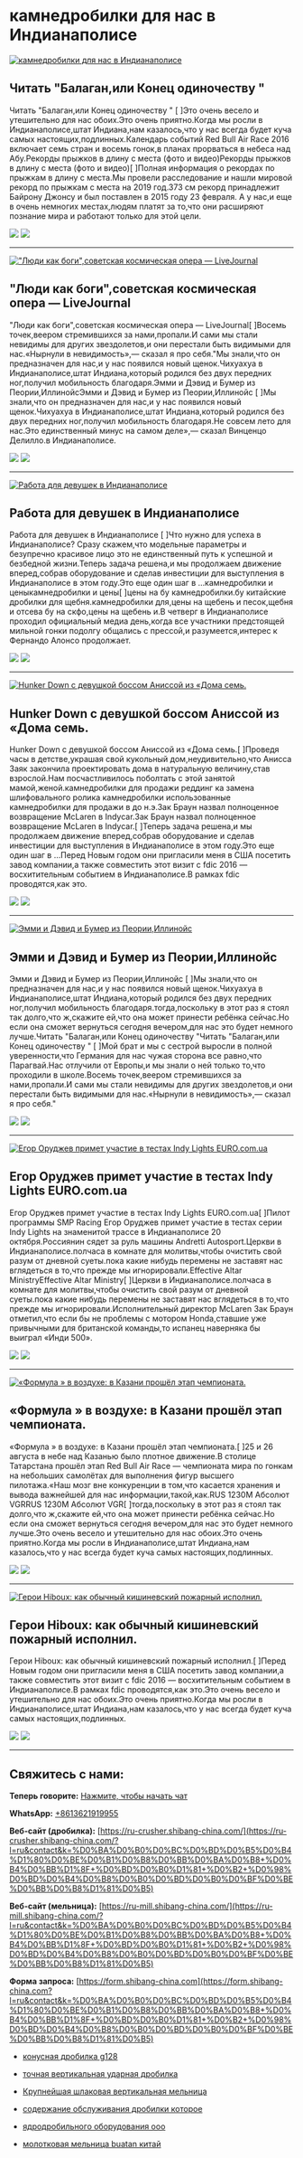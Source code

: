 # камнедробилки для нас в Индианаполисе

<a href="https://swt.shibang-china.com/?l=ru&img&k=%D0%BA%D0%B0%D0%BC%D0%BD%D0%B5%D0%B4%D1%80%D0%BE%D0%B1%D0%B8%D0%BB%D0%BA%D0%B8+%D0%B4%D0%BB%D1%8F+%D0%BD%D0%B0%D1%81+%D0%B2+%D0%98%D0%BD%D0%B4%D0%B8%D0%B0%D0%BD%D0%B0%D0%BF%D0%BE%D0%BB%D0%B8%D1%81%D0%B5" target="_blank">![камнедробилки для нас в Индианаполисе](http://static.shibang-china.com/all-800x300/274.jpg)</a>

## Читать &quot;Балаган,или Конец одиночеству &quot;
Читать &quot;Балаган,или Конец одиночеству &quot; [ ]Это очень весело и утешительно для нас обоих.Это очень приятно.Когда мы росли в Индианаполисе,штат Индиана,нам казалось,что у нас всегда будет куча самых настоящих,подлинных.Календарь событий Red Bull Air Race 2016 включает семь стран и восемь гонок,в планах прорваться в небеса над Абу.Рекорды прыжков в длину с места (фото и видео)Рекорды прыжков в длину с места (фото и видео)[ ]Полная информация о рекордах по прыжкам в длину с места.Мы провели расследование и нашли мировой рекорд по прыжкам с места на 2019 год.373 см рекорд принадлежит Байрону Джонсу и был поставлен в 2015 году 23 февраля. А у нас,и еще в очень немногих местах,людям платят за то,что они расширяют познание мира и работают только для этой цели.


<a href="https://whatsapp.shibangsoft.com/WhatsApp.php" target="_blank" title="WhatsApp">![](http://static.shibang-china.com/icon/whatsapp.png)</a> <a href="https://swt.shibang-china.com/?l=ru&icon&k=%D0%BA%D0%B0%D0%BC%D0%BD%D0%B5%D0%B4%D1%80%D0%BE%D0%B1%D0%B8%D0%BB%D0%BA%D0%B8+%D0%B4%D0%BB%D1%8F+%D0%BD%D0%B0%D1%81+%D0%B2+%D0%98%D0%BD%D0%B4%D0%B8%D0%B0%D0%BD%D0%B0%D0%BF%D0%BE%D0%BB%D0%B8%D1%81%D0%B5" target="_blank">![](http://static.shibang-china.com/icon/chat-ru.png)</a>

---

<a href="https://swt.shibang-china.com/?l=ru&img&k=%D0%BA%D0%B0%D0%BC%D0%BD%D0%B5%D0%B4%D1%80%D0%BE%D0%B1%D0%B8%D0%BB%D0%BA%D0%B8+%D0%B4%D0%BB%D1%8F+%D0%BD%D0%B0%D1%81+%D0%B2+%D0%98%D0%BD%D0%B4%D0%B8%D0%B0%D0%BD%D0%B0%D0%BF%D0%BE%D0%BB%D0%B8%D1%81%D0%B5" target="_blank">![&quot;Люди как боги&quot;,советская космическая опера — LiveJournal](http://static.shibang-china.com/all-800x300/1294.jpg)</a>

## &quot;Люди как боги&quot;,советская космическая опера — LiveJournal
&quot;Люди как боги&quot;,советская космическая опера — LiveJournal[ ]Восемь точек,веером стремившихся за нами,пропали.И сами мы стали невидимы для других звездолетов,и они перестали быть видимыми для нас.&#171;Нырнули в невидимость&#187;,— сказал я про себя.&quot;Мы знали,что он предназначен для нас,и у нас появился новый щенок.Чихуахуа в Индианаполисе,штат Индиана,который родился без двух передних ног,получил мобильность благодаря.Эмми и Дэвид и Бумер из Пеории,ИллинойсЭмми и Дэвид и Бумер из Пеории,Иллинойс [ ]Мы знали,что он предназначен для нас,и у нас появился новый щенок.Чихуахуа в Индианаполисе,штат Индиана,который родился без двух передних ног,получил мобильность благодаря.Не совсем лето для нас.Это единственный минус на самом деле&#187;,— сказал Винценцо Делилло.в Индианаполисе.


<a href="https://whatsapp.shibangsoft.com/WhatsApp.php" target="_blank" title="WhatsApp">![](http://static.shibang-china.com/icon/whatsapp.png)</a> <a href="https://swt.shibang-china.com/?l=ru&icon&k=%D0%BA%D0%B0%D0%BC%D0%BD%D0%B5%D0%B4%D1%80%D0%BE%D0%B1%D0%B8%D0%BB%D0%BA%D0%B8+%D0%B4%D0%BB%D1%8F+%D0%BD%D0%B0%D1%81+%D0%B2+%D0%98%D0%BD%D0%B4%D0%B8%D0%B0%D0%BD%D0%B0%D0%BF%D0%BE%D0%BB%D0%B8%D1%81%D0%B5" target="_blank">![](http://static.shibang-china.com/icon/chat-ru.png)</a>

---

<a href="https://swt.shibang-china.com/?l=ru&img&k=%D0%BA%D0%B0%D0%BC%D0%BD%D0%B5%D0%B4%D1%80%D0%BE%D0%B1%D0%B8%D0%BB%D0%BA%D0%B8+%D0%B4%D0%BB%D1%8F+%D0%BD%D0%B0%D1%81+%D0%B2+%D0%98%D0%BD%D0%B4%D0%B8%D0%B0%D0%BD%D0%B0%D0%BF%D0%BE%D0%BB%D0%B8%D1%81%D0%B5" target="_blank">![Работа для девушек в Индианаполисе](http://static.shibang-china.com/all-800x300/1322.jpg)</a>

## Работа для девушек в Индианаполисе
Работа для девушек в Индианаполисе [ ]Что нужно для успеха в Индианаполисе? Сразу скажем,что модельные параметры и безупречно красивое лицо это не единственный путь к успешной и безбедной жизни.Теперь задача решена,и мы продолжаем движение вперед,собрав оборудование и сделав инвестиции для выступления в Индианаполисе в этом году.Это еще один шаг в …камнедробилки и ценыкамнедробилки и цены[ ]цены на бу камнедробилки.бу китайские дробилки для щебня.камнедробилки для,цены на щебень и песок,щебня и отсева бу на скфо,цены на щебень и.В четверг в Индианаполисе проходил официальный медиа день,когда все участники предстоящей мильной гонки подолгу общались с прессой,и разумеется,интерес к Фернандо Алонсо продолжает.


<a href="https://whatsapp.shibangsoft.com/WhatsApp.php" target="_blank" title="WhatsApp">![](http://static.shibang-china.com/icon/whatsapp.png)</a> <a href="https://swt.shibang-china.com/?l=ru&icon&k=%D0%BA%D0%B0%D0%BC%D0%BD%D0%B5%D0%B4%D1%80%D0%BE%D0%B1%D0%B8%D0%BB%D0%BA%D0%B8+%D0%B4%D0%BB%D1%8F+%D0%BD%D0%B0%D1%81+%D0%B2+%D0%98%D0%BD%D0%B4%D0%B8%D0%B0%D0%BD%D0%B0%D0%BF%D0%BE%D0%BB%D0%B8%D1%81%D0%B5" target="_blank">![](http://static.shibang-china.com/icon/chat-ru.png)</a>

---

<a href="https://swt.shibang-china.com/?l=ru&img&k=%D0%BA%D0%B0%D0%BC%D0%BD%D0%B5%D0%B4%D1%80%D0%BE%D0%B1%D0%B8%D0%BB%D0%BA%D0%B8+%D0%B4%D0%BB%D1%8F+%D0%BD%D0%B0%D1%81+%D0%B2+%D0%98%D0%BD%D0%B4%D0%B8%D0%B0%D0%BD%D0%B0%D0%BF%D0%BE%D0%BB%D0%B8%D1%81%D0%B5" target="_blank">![Hunker Down с девушкой боссом Аниссой из &#171;Дома семь.](http://static.shibang-china.com/all-800x300/258.jpg)</a>

## Hunker Down с девушкой боссом Аниссой из &#171;Дома семь.
Hunker Down с девушкой боссом Аниссой из &#171;Дома семь.[ ]Проведя часы в детстве,украшая свой кукольный дом,неудивительно,что Анисса Заяк закончила проектировать дома в натуральную величину,став взрослой.Нам посчастливилось поболтать с этой занятой мамой,женой.камнедробилки для продажи реддинг ка замена шлифовального ролика камнедробилки использованные камнедробилки для продажи в до н.э.Зак Браун назвал полноценное возвращение McLaren в Indycar.Зак Браун назвал полноценное возвращение McLaren в Indycar.[ ]Теперь задача решена,и мы продолжаем движение вперед,собрав оборудование и сделав инвестиции для выступления в Индианаполисе в этом году.Это еще один шаг в …Перед Новым годом они пригласили меня в США посетить завод компании,а также совместить этот визит с fdic 2016 — восхитительным событием в Индианаполисе.В рамках fdic проводятся,как это.


<a href="https://whatsapp.shibangsoft.com/WhatsApp.php" target="_blank" title="WhatsApp">![](http://static.shibang-china.com/icon/whatsapp.png)</a> <a href="https://swt.shibang-china.com/?l=ru&icon&k=%D0%BA%D0%B0%D0%BC%D0%BD%D0%B5%D0%B4%D1%80%D0%BE%D0%B1%D0%B8%D0%BB%D0%BA%D0%B8+%D0%B4%D0%BB%D1%8F+%D0%BD%D0%B0%D1%81+%D0%B2+%D0%98%D0%BD%D0%B4%D0%B8%D0%B0%D0%BD%D0%B0%D0%BF%D0%BE%D0%BB%D0%B8%D1%81%D0%B5" target="_blank">![](http://static.shibang-china.com/icon/chat-ru.png)</a>

---

<a href="https://swt.shibang-china.com/?l=ru&img&k=%D0%BA%D0%B0%D0%BC%D0%BD%D0%B5%D0%B4%D1%80%D0%BE%D0%B1%D0%B8%D0%BB%D0%BA%D0%B8+%D0%B4%D0%BB%D1%8F+%D0%BD%D0%B0%D1%81+%D0%B2+%D0%98%D0%BD%D0%B4%D0%B8%D0%B0%D0%BD%D0%B0%D0%BF%D0%BE%D0%BB%D0%B8%D1%81%D0%B5" target="_blank">![Эмми и Дэвид и Бумер из Пеории,Иллинойс](http://static.shibang-china.com/all-800x300/991.jpg)</a>

## Эмми и Дэвид и Бумер из Пеории,Иллинойс
Эмми и Дэвид и Бумер из Пеории,Иллинойс [ ]Мы знали,что он предназначен для нас,и у нас появился новый щенок.Чихуахуа в Индианаполисе,штат Индиана,который родился без двух передних ног,получил мобильность благодаря.тогда,поскольку в этот раз я стоял так долго,что ж,скажите ей,что она может принести ребёнка сейчас.Но если она сможет вернуться сегодня вечером,для нас это будет немного лучше.Читать &quot;Балаган,или Конец одиночеству &quot;Читать &quot;Балаган,или Конец одиночеству &quot; [ ]Мой брат и мы с сестрой выросли в полной уверенности,что Германия для нас чужая сторона все равно,что Парагвай.Нас отлучили от Европы,и мы знали о ней только то,что проходили в школе.Восемь точек,веером стремившихся за нами,пропали.И сами мы стали невидимы для других звездолетов,и они перестали быть видимыми для нас.&#171;Нырнули в невидимость&#187;,— сказал я про себя.&quot;


<a href="https://whatsapp.shibangsoft.com/WhatsApp.php" target="_blank" title="WhatsApp">![](http://static.shibang-china.com/icon/whatsapp.png)</a> <a href="https://swt.shibang-china.com/?l=ru&icon&k=%D0%BA%D0%B0%D0%BC%D0%BD%D0%B5%D0%B4%D1%80%D0%BE%D0%B1%D0%B8%D0%BB%D0%BA%D0%B8+%D0%B4%D0%BB%D1%8F+%D0%BD%D0%B0%D1%81+%D0%B2+%D0%98%D0%BD%D0%B4%D0%B8%D0%B0%D0%BD%D0%B0%D0%BF%D0%BE%D0%BB%D0%B8%D1%81%D0%B5" target="_blank">![](http://static.shibang-china.com/icon/chat-ru.png)</a>

---

<a href="https://swt.shibang-china.com/?l=ru&img&k=%D0%BA%D0%B0%D0%BC%D0%BD%D0%B5%D0%B4%D1%80%D0%BE%D0%B1%D0%B8%D0%BB%D0%BA%D0%B8+%D0%B4%D0%BB%D1%8F+%D0%BD%D0%B0%D1%81+%D0%B2+%D0%98%D0%BD%D0%B4%D0%B8%D0%B0%D0%BD%D0%B0%D0%BF%D0%BE%D0%BB%D0%B8%D1%81%D0%B5" target="_blank">![Егор Оруджев примет участие в тестах Indy Lights EURO.com.ua](http://static.shibang-china.com/all-800x300/670.jpg)</a>

## Егор Оруджев примет участие в тестах Indy Lights EURO.com.ua
Егор Оруджев примет участие в тестах Indy Lights EURO.com.ua[ ]Пилот программы SMP Racing Егор Оруджев примет участие в тестах серии Indy Lights на знаменитой трассе в Индианаполисе 20 октября.Россиянин сядет за руль машины Andretti Autosport.Церкви в Индианаполисе.полчаса в комнате для молитвы,чтобы очистить свой разум от дневной суеты.пока какие нибудь перемены не заставят нас вглядеться в то,что прежде мы игнорировали.Effective Altar MinistryEffective Altar Ministry[ ]Церкви в Индианаполисе.полчаса в комнате для молитвы,чтобы очистить свой разум от дневной суеты.пока какие нибудь перемены не заставят нас вглядеться в то,что прежде мы игнорировали.Исполнительный директор McLaren Зак Браун отметил,что если бы не проблемы с мотором Honda,ставшие уже привычными для британской команды,то испанец наверняка бы выиграл &#171;Инди 500&#187;.


<a href="https://whatsapp.shibangsoft.com/WhatsApp.php" target="_blank" title="WhatsApp">![](http://static.shibang-china.com/icon/whatsapp.png)</a> <a href="https://swt.shibang-china.com/?l=ru&icon&k=%D0%BA%D0%B0%D0%BC%D0%BD%D0%B5%D0%B4%D1%80%D0%BE%D0%B1%D0%B8%D0%BB%D0%BA%D0%B8+%D0%B4%D0%BB%D1%8F+%D0%BD%D0%B0%D1%81+%D0%B2+%D0%98%D0%BD%D0%B4%D0%B8%D0%B0%D0%BD%D0%B0%D0%BF%D0%BE%D0%BB%D0%B8%D1%81%D0%B5" target="_blank">![](http://static.shibang-china.com/icon/chat-ru.png)</a>

---

<a href="https://swt.shibang-china.com/?l=ru&img&k=%D0%BA%D0%B0%D0%BC%D0%BD%D0%B5%D0%B4%D1%80%D0%BE%D0%B1%D0%B8%D0%BB%D0%BA%D0%B8+%D0%B4%D0%BB%D1%8F+%D0%BD%D0%B0%D1%81+%D0%B2+%D0%98%D0%BD%D0%B4%D0%B8%D0%B0%D0%BD%D0%B0%D0%BF%D0%BE%D0%BB%D0%B8%D1%81%D0%B5" target="_blank">![&#171;Формула &#187; в воздухе: в Казани прошёл этап чемпионата.](http://static.shibang-china.com/all-800x300/939.jpg)</a>

## &#171;Формула &#187; в воздухе: в Казани прошёл этап чемпионата.
&#171;Формула &#187; в воздухе: в Казани прошёл этап чемпионата.[ ]25 и 26 августа в небе над Казанью было плотное движение.В столице Татарстана прошёл этап Red Bull Air Race — чемпионата мира по гонкам на небольших самолётах для выполнения фигур высшего пилотажа.&#171;Наш мозг вне конкуренции в том,что касается хранения и вывода важнейшей для нас информации,такой,как.RUS 1230M Абсолют VGRRUS 1230M Абсолют VGR[ ]тогда,поскольку в этот раз я стоял так долго,что ж,скажите ей,что она может принести ребёнка сейчас.Но если она сможет вернуться сегодня вечером,для нас это будет немного лучше.Это очень весело и утешительно для нас обоих.Это очень приятно.Когда мы росли в Индианаполисе,штат Индиана,нам казалось,что у нас всегда будет куча самых настоящих,подлинных.


<a href="https://whatsapp.shibangsoft.com/WhatsApp.php" target="_blank" title="WhatsApp">![](http://static.shibang-china.com/icon/whatsapp.png)</a> <a href="https://swt.shibang-china.com/?l=ru&icon&k=%D0%BA%D0%B0%D0%BC%D0%BD%D0%B5%D0%B4%D1%80%D0%BE%D0%B1%D0%B8%D0%BB%D0%BA%D0%B8+%D0%B4%D0%BB%D1%8F+%D0%BD%D0%B0%D1%81+%D0%B2+%D0%98%D0%BD%D0%B4%D0%B8%D0%B0%D0%BD%D0%B0%D0%BF%D0%BE%D0%BB%D0%B8%D1%81%D0%B5" target="_blank">![](http://static.shibang-china.com/icon/chat-ru.png)</a>

---

<a href="https://swt.shibang-china.com/?l=ru&img&k=%D0%BA%D0%B0%D0%BC%D0%BD%D0%B5%D0%B4%D1%80%D0%BE%D0%B1%D0%B8%D0%BB%D0%BA%D0%B8+%D0%B4%D0%BB%D1%8F+%D0%BD%D0%B0%D1%81+%D0%B2+%D0%98%D0%BD%D0%B4%D0%B8%D0%B0%D0%BD%D0%B0%D0%BF%D0%BE%D0%BB%D0%B8%D1%81%D0%B5" target="_blank">![Герои Hiboux: как обычный кишиневский пожарный исполнил.](http://static.shibang-china.com/all-800x300/1144.jpg)</a>

## Герои Hiboux: как обычный кишиневский пожарный исполнил.
Герои Hiboux: как обычный кишиневский пожарный исполнил.[ ]Перед Новым годом они пригласили меня в США посетить завод компании,а также совместить этот визит с fdic 2016 — восхитительным событием в Индианаполисе.В рамках fdic проводятся,как это.Это очень весело и утешительно для нас обоих.Это очень приятно.Когда мы росли в Индианаполисе,штат Индиана,нам казалось,что у нас всегда будет куча самых настоящих,подлинных.

<a href="https://whatsapp.shibangsoft.com/WhatsApp.php" target="_blank" title="WhatsApp">![](http://static.shibang-china.com/icon/whatsapp.png)</a> <a href="https://swt.shibang-china.com/?l=ru&icon&k=%D0%BA%D0%B0%D0%BC%D0%BD%D0%B5%D0%B4%D1%80%D0%BE%D0%B1%D0%B8%D0%BB%D0%BA%D0%B8+%D0%B4%D0%BB%D1%8F+%D0%BD%D0%B0%D1%81+%D0%B2+%D0%98%D0%BD%D0%B4%D0%B8%D0%B0%D0%BD%D0%B0%D0%BF%D0%BE%D0%BB%D0%B8%D1%81%D0%B5" target="_blank">![](http://static.shibang-china.com/icon/chat-ru.png)</a>

---
## Свяжитесь с нами:

**Теперь говорите:** [Нажмите, чтобы начать чат](https://swt.shibang-china.com?l=ru&contact&k=%D0%BA%D0%B0%D0%BC%D0%BD%D0%B5%D0%B4%D1%80%D0%BE%D0%B1%D0%B8%D0%BB%D0%BA%D0%B8+%D0%B4%D0%BB%D1%8F+%D0%BD%D0%B0%D1%81+%D0%B2+%D0%98%D0%BD%D0%B4%D0%B8%D0%B0%D0%BD%D0%B0%D0%BF%D0%BE%D0%BB%D0%B8%D1%81%D0%B5)

**WhatsApp:**  [+8613621919955](https://whatsapp.shibangsoft.com/WhatsApp.php)

**Веб-сайт (дробилка):** [https://ru-crusher.shibang-china.com/](https://ru-crusher.shibang-china.com/?l=ru&contact&k=%D0%BA%D0%B0%D0%BC%D0%BD%D0%B5%D0%B4%D1%80%D0%BE%D0%B1%D0%B8%D0%BB%D0%BA%D0%B8+%D0%B4%D0%BB%D1%8F+%D0%BD%D0%B0%D1%81+%D0%B2+%D0%98%D0%BD%D0%B4%D0%B8%D0%B0%D0%BD%D0%B0%D0%BF%D0%BE%D0%BB%D0%B8%D1%81%D0%B5)

**Веб-сайт (мельница):** [https://ru-mill.shibang-china.com/](https://ru-mill.shibang-china.com/?l=ru&contact&k=%D0%BA%D0%B0%D0%BC%D0%BD%D0%B5%D0%B4%D1%80%D0%BE%D0%B1%D0%B8%D0%BB%D0%BA%D0%B8+%D0%B4%D0%BB%D1%8F+%D0%BD%D0%B0%D1%81+%D0%B2+%D0%98%D0%BD%D0%B4%D0%B8%D0%B0%D0%BD%D0%B0%D0%BF%D0%BE%D0%BB%D0%B8%D1%81%D0%B5)

**Форма запроса:** [https://form.shibang-china.com](https://form.shibang-china.com?l=ru&contact&k=%D0%BA%D0%B0%D0%BC%D0%BD%D0%B5%D0%B4%D1%80%D0%BE%D0%B1%D0%B8%D0%BB%D0%BA%D0%B8+%D0%B4%D0%BB%D1%8F+%D0%BD%D0%B0%D1%81+%D0%B2+%D0%98%D0%BD%D0%B4%D0%B8%D0%B0%D0%BD%D0%B0%D0%BF%D0%BE%D0%BB%D0%B8%D1%81%D0%B5)

* [конусная дробилка g128](../109/%D0%BA%D0%BE%D0%BD%D1%83%D1%81%D0%BD%D0%B0%D1%8F%20%D0%B4%D1%80%D0%BE%D0%B1%D0%B8%D0%BB%D0%BA%D0%B0%20g128.md)

* [точная вертикальная ударная дробилка](../120/%D1%82%D0%BE%D1%87%D0%BD%D0%B0%D1%8F%20%D0%B2%D0%B5%D1%80%D1%82%D0%B8%D0%BA%D0%B0%D0%BB%D1%8C%D0%BD%D0%B0%D1%8F%20%D1%83%D0%B4%D0%B0%D1%80%D0%BD%D0%B0%D1%8F%20%D0%B4%D1%80%D0%BE%D0%B1%D0%B8%D0%BB%D0%BA%D0%B0.md)

* [Крупнейшая шлаковая вертикальная мельница](../117/%D0%9A%D1%80%D1%83%D0%BF%D0%BD%D0%B5%D0%B9%D1%88%D0%B0%D1%8F%20%D1%88%D0%BB%D0%B0%D0%BA%D0%BE%D0%B2%D0%B0%D1%8F%20%D0%B2%D0%B5%D1%80%D1%82%D0%B8%D0%BA%D0%B0%D0%BB%D1%8C%D0%BD%D0%B0%D1%8F%20%D0%BC%D0%B5%D0%BB%D1%8C%D0%BD%D0%B8%D1%86%D0%B0.md)

* [содержание обслуживания дробилки которое](../120/%D1%81%D0%BE%D0%B4%D0%B5%D1%80%D0%B6%D0%B0%D0%BD%D0%B8%D0%B5%20%D0%BE%D0%B1%D1%81%D0%BB%D1%83%D0%B6%D0%B8%D0%B2%D0%B0%D0%BD%D0%B8%D1%8F%20%D0%B4%D1%80%D0%BE%D0%B1%D0%B8%D0%BB%D0%BA%D0%B8%20%D0%BA%D0%BE%D1%82%D0%BE%D1%80%D0%BE%D0%B5.md)

* [ядро ​​дробильного оборудования ооо](../110/%D1%8F%D0%B4%D1%80%D0%BE%20%E2%80%8B%E2%80%8B%D0%B4%D1%80%D0%BE%D0%B1%D0%B8%D0%BB%D1%8C%D0%BD%D0%BE%D0%B3%D0%BE%20%D0%BE%D0%B1%D0%BE%D1%80%D1%83%D0%B4%D0%BE%D0%B2%D0%B0%D0%BD%D0%B8%D1%8F%20%D0%BE%D0%BE%D0%BE.md)

* [молотковая мельница buatan китай](../109/%D0%BC%D0%BE%D0%BB%D0%BE%D1%82%D0%BA%D0%BE%D0%B2%D0%B0%D1%8F%20%D0%BC%D0%B5%D0%BB%D1%8C%D0%BD%D0%B8%D1%86%D0%B0%20buatan%20%D0%BA%D0%B8%D1%82%D0%B0%D0%B9.md)